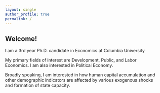 ```yaml
---
layout: single
author_profile: true
permalink: /
---
```


## Welcome!

I am a 3rd year Ph.D. candidate in Economics at Columbia University

My primary fields of interest are Development, Public, and Labor Economics. I am also interested in Political Economy. 

Broadly speaking, I am interested in how human capital accumulation and other demographic indicators are affected by various exogenous shocks and formation of state capacity. 


